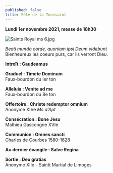 ```yaml
---
published: false
title: Fête de la Toussaint
---
```

**Lundi 1er novembre 2021, messe de 18h30**  

![Saints Royal ms 6.jpg]({{site.baseurl}}/images/Saints%20Royal%20ms%206.jpg)

*Beati mundo corde, quoniam ipsi Deum videbunt*  
Bienheureux les coeurs purs, car ils verront Dieu.

**Introït : Gaudeamus**

**Graduel : Timete Dominum**  
Faux-bourdon du Ier ton

**Alleluia : Venite ad me**  
Faux-bourdon du 8e ton

**Offertoire : Christe redemptor omnium**  
Anonyme XIVe *Ms d'Apt*

**Consécration : Bone Jesu**  
Mathieu Gascongne XVIe

**Communion : Omnes sancti**  
Charles de Courbes 1580-1628

**Au dernier évangile : Salve Regina**

**Sortie : Deo gratias**  
Anonyme XIIe - Saintt Martial de Limoges
